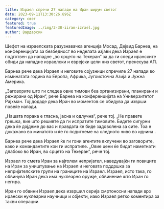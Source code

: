 ```yaml
---
title: Израел спречи 27 напади на Иран ширум светот
date: 2023-09-11T13:30:26.896Z
category: свет
featured: true
featuredImage: ../img/3-30-iiran-izrael.jpg
author: Вардарски
---
```

Шефот на израелската разузнавачка агенција Мосад, Дејвид Барнеа, на конференцијата за безбедност во неделата изјави дека Израел е подготвен да нападне „во срцето на Техеран“ за да ги следи иранските обиди да нападне израелски и еврејски цели низ светот, пренесува АП.

Барнеа рече дека Израел и неговите сојузници спречиле 27 напади во изминатата година во Европа, Африка, Југоисточна Азија и Јужна Америка.

„Заговорите што ги следеа овие тимови беа организирани, планирани и режирани од Иран“, рече Барнеа на конференцијата на Универзитетот Рајхман. Тој додаде дека Иран во моментов се обидува да изврши повеќе напади.

„Нашата порака е гласна, јасна и одлучна“, рече тој. „Не правете грешка, вие што решивте да ги испратите тимовите. Бидете сигурни дека ќе дојдеме до вас и правдата ќе биде задоволена за сите. Тоа е докажано во минатото и ќе го подигнеме на следното ниво во иднина .

Барнеа рече дека Израел ќе ги гони агентите вклучени во заговорите, како и командантите кои ги испратиле. „Овие цени ќе бидат наметнати длабоко во Иран, во срцето на Техеран“, рече тој.

Израел го смета Иран за најголем непријател, наведувајќи ги повиците на Иран за уништување на Израел и неговата поддршка за непријателските групи на границите на Израел. Израел, исто така, го обвинува Иран дека има нуклеарно оружје, обвинение што Иран го негира.

Иран го обвини Израел дека извршил серија смртоносни напади врз ирански нуклеарни научници и објекти, иако Израел ретко коментира за такви операции.